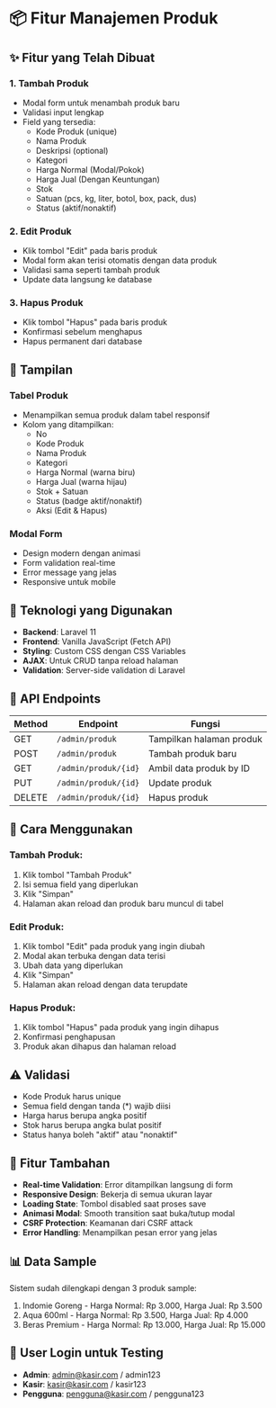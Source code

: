 # 📦 Fitur Manajemen Produk

## ✨ Fitur yang Telah Dibuat

### 1. **Tambah Produk**
- Modal form untuk menambah produk baru
- Validasi input lengkap
- Field yang tersedia:
  - Kode Produk (unique)
  - Nama Produk
  - Deskripsi (optional)
  - Kategori
  - Harga Normal (Modal/Pokok)
  - Harga Jual (Dengan Keuntungan)
  - Stok
  - Satuan (pcs, kg, liter, botol, box, pack, dus)
  - Status (aktif/nonaktif)

### 2. **Edit Produk**
- Klik tombol "Edit" pada baris produk
- Modal form akan terisi otomatis dengan data produk
- Validasi sama seperti tambah produk
- Update data langsung ke database

### 3. **Hapus Produk**
- Klik tombol "Hapus" pada baris produk
- Konfirmasi sebelum menghapus
- Hapus permanent dari database

## 🎨 Tampilan

### Tabel Produk
- Menampilkan semua produk dalam tabel responsif
- Kolom yang ditampilkan:
  - No
  - Kode Produk
  - Nama Produk
  - Kategori
  - Harga Normal (warna biru)
  - Harga Jual (warna hijau)
  - Stok + Satuan
  - Status (badge aktif/nonaktif)
  - Aksi (Edit & Hapus)

### Modal Form
- Design modern dengan animasi
- Form validation real-time
- Error message yang jelas
- Responsive untuk mobile

## 🔧 Teknologi yang Digunakan

- **Backend**: Laravel 11
- **Frontend**: Vanilla JavaScript (Fetch API)
- **Styling**: Custom CSS dengan CSS Variables
- **AJAX**: Untuk CRUD tanpa reload halaman
- **Validation**: Server-side validation di Laravel

## 📝 API Endpoints

| Method | Endpoint | Fungsi |
|--------|----------|--------|
| GET | `/admin/produk` | Tampilkan halaman produk |
| POST | `/admin/produk` | Tambah produk baru |
| GET | `/admin/produk/{id}` | Ambil data produk by ID |
| PUT | `/admin/produk/{id}` | Update produk |
| DELETE | `/admin/produk/{id}` | Hapus produk |

## 🚀 Cara Menggunakan

### Tambah Produk:
1. Klik tombol "Tambah Produk"
2. Isi semua field yang diperlukan
3. Klik "Simpan"
4. Halaman akan reload dan produk baru muncul di tabel

### Edit Produk:
1. Klik tombol "Edit" pada produk yang ingin diubah
2. Modal akan terbuka dengan data terisi
3. Ubah data yang diperlukan
4. Klik "Simpan"
5. Halaman akan reload dengan data terupdate

### Hapus Produk:
1. Klik tombol "Hapus" pada produk yang ingin dihapus
2. Konfirmasi penghapusan
3. Produk akan dihapus dan halaman reload

## ⚠️ Validasi

- Kode Produk harus unique
- Semua field dengan tanda (*) wajib diisi
- Harga harus berupa angka positif
- Stok harus berupa angka bulat positif
- Status hanya boleh "aktif" atau "nonaktif"

## 🎯 Fitur Tambahan

- **Real-time Validation**: Error ditampilkan langsung di form
- **Responsive Design**: Bekerja di semua ukuran layar
- **Loading State**: Tombol disabled saat proses save
- **Animasi Modal**: Smooth transition saat buka/tutup modal
- **CSRF Protection**: Keamanan dari CSRF attack
- **Error Handling**: Menampilkan pesan error yang jelas

## 📊 Data Sample

Sistem sudah dilengkapi dengan 3 produk sample:
1. Indomie Goreng - Harga Normal: Rp 3.000, Harga Jual: Rp 3.500
2. Aqua 600ml - Harga Normal: Rp 3.500, Harga Jual: Rp 4.000
3. Beras Premium - Harga Normal: Rp 13.000, Harga Jual: Rp 15.000

## 🔐 User Login untuk Testing

- **Admin**: admin@kasir.com / admin123
- **Kasir**: kasir@kasir.com / kasir123
- **Pengguna**: pengguna@kasir.com / pengguna123
